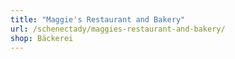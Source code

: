 ```yaml
---
title: "Maggie's Restaurant and Bakery"
url: /schenectady/maggies-restaurant-and-bakery/
shop: Bäckerei
---
```

